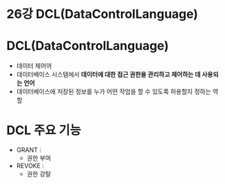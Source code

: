 # 26강 DCL(DataControlLanguage)

# DCL(DataControlLanguage)

- 데이터 제어어
- 데이터베이스 시스템에서 **데이터에 대한 접근 권한을 관리하고 제어하는 데 사용되는 언어**
- 데이터베이스에 저장된 정보를 누가 어떤 작업을 할 수 있도록 허용할지 정하는 역할

# DCL 주요 기능

- GRANT :
    - 권한 부여
- REVOKE :
    - 권한 강탈